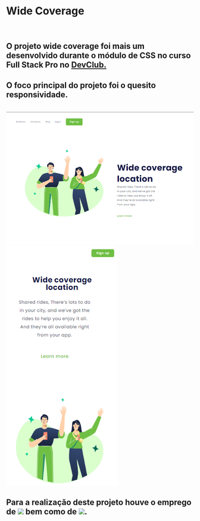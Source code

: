 <h1>Wide Coverage</h1>
<br>
<h2>O projeto wide coverage foi mais um desenvolvido durante o módulo de CSS no curso Full Stack Pro no <a href="https://plataforma.devclub.com.br/">DevClub.</a></h2>
<h2>O foco principal do projeto foi o quesito responsividade.</h2>
<br>
<img src="https://github.com/sherman-wsp/wide-coverage/blob/master/img/wide-coverage-desktop.png?raw=true"><img src="https://github.com/sherman-wsp/wide-coverage/blob/master/img/wide-coverage-mobile.png?raw=true">
<br>
<h2>Para a realização deste projeto houve o emprego de <img src="https://img.shields.io/badge/HTML5-E34F26?style=for-the-badge&logo=html5&logoColor=white"> bem como de <img src="https://img.shields.io/badge/CSS3-1572B6?style=for-the-badge&logo=css3&logoColor=white">.</h2>
